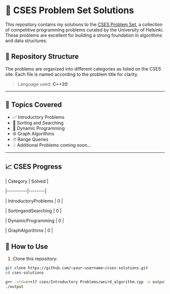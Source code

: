 # 🚀 CSES Problem Set Solutions

This repository contains my solutions to the [CSES Problem Set](https://cses.fi/problemset/), a collection of competitive programming problems curated by the University of Helsinki. These problems are excellent for building a strong foundation in algorithms and data structures.

## 📁 Repository Structure

The problems are organized into different categories as listed on the CSES site. Each file is named according to the problem title for clarity.


> Language used: **C++20**

---

## 📌 Topics Covered

- ✅ Introductory Problems  
- 🔄 Sorting and Searching  
- 🧠 Dynamic Programming  
- 🌐 Graph Algorithms  
- ⏱ Range Queries  
- 💡 Additional Problems coming soon...

---
## 📈 CSES Progress

<!--PROGRESS_START-->

| Category | Solved |

|----------|--------|

| IntroductoryProblems | 0 |

| SortingandSearching | 0 |

| DynamicProgramming | 0 |

| GraphAlgorithms | 0 |

<!--PROGRESS_END-->

## 📂 How to Use

1. Clone this repository:
```bash
git clone https://github.com/<your-username>/cses-solutions.git
cd cses-solutions

g++ -std=c++17 cses/Introductory Problems/weird_algorithm.cpp -o output
./output

